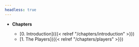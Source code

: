 ```yaml
---
headless: true
---
```


- **Chapters**

  - [0. Introduction]({{< relref "/chapters/introduction" >}})
  - [1. The Players]({{< relref "/chapters/players" >}})
